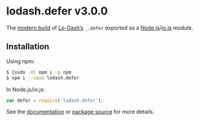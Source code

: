 # lodash.defer v3.0.0

The [modern build](https://github.com/lodash/lodash/wiki/Build-Differences) of [Lo-Dash’s](https://lodash.com/) `_.defer` exported as a [Node.js](http://nodejs.org/)/[io.js](https://iojs.org/) module.

## Installation

Using npm:

```bash
$ {sudo -H} npm i -g npm
$ npm i --save lodash.defer
```

In Node.js/io.js:

```js
var defer = require('lodash.defer');
```

See the [documentation](https://lodash.com/docs#defer) or [package source](https://github.com/lodash/lodash/blob/3.0.0-npm-packages/lodash.defer/index.js) for more details.

